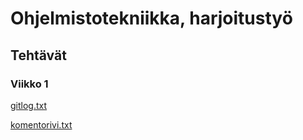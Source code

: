 # Ohjelmistotekniikka, harjoitustyö
## Tehtävät
### Viikko 1
[gitlog.txt](https://github.com/jova486/ot-harjoitustyo/blob/main/laskarit/viikko1/gitlog.txt)

[komentorivi.txt](https://github.com/jova486/ot-harjoitustyo/blob/main/laskarit/viikko1/komentorivi.txt)

